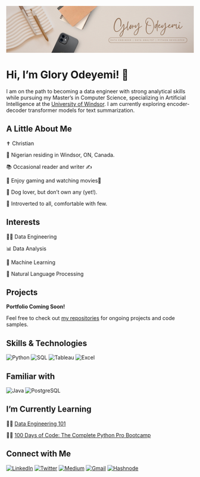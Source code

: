 ![Banner](images/My%20Banner.png)

# Hi, I’m Glory Odeyemi! 👋
I am on the path to becoming a data engineer with strong analytical skills while pursuing my Master’s in Computer Science, specializing in Artificial Intelligence at the <a href="https://www.uwindsor.ca/" target="_blank">University of Windsor</a>. I am currently exploring encoder-decoder transformer models for text summarization.

## A Little About Me
✝️ Christian

🏡 Nigerian residing in Windsor, ON, Canada.

📚 Occasional reader and writer ✍️

🧩 Enjoy gaming and watching movies🍿

🐶 Dog lover, but don’t own any (yet!).

🌱 Introverted to all, comfortable with few.

## Interests
👩‍💻 Data Engineering

📊 Data Analysis

🤖 Machine Learning

🤖 Natural Language Processing

## Projects
**Portfolio Coming Soon!**

Feel free to check out <a href="https://github.com/gloryodeyemi?tab=repositories" target="_blank">my repositories</a> for ongoing projects and code samples.

## Skills & Technologies
![Python](https://img.shields.io/badge/-Python-3776AB?logo=python&logoColor=white)
![SQL](https://img.shields.io/badge/-SQL-4479A1?logo=mysql&logoColor=white)
![Tableau](https://img.shields.io/badge/-Tableau-E97627?logo=tableau&logoColor=white)
![Excel](https://img.shields.io/badge/-Excel-217346?logo=microsoft-excel&logoColor=white)

## Familiar with
![Java](https://img.shields.io/badge/-Java-007396?logo=java&logoColor=white)
![PostgreSQL](https://img.shields.io/badge/-PostgreSQL-4169E1?logo=postgresql&logoColor=white)

## I’m Currently Learning
👩‍💻 <a href="https://www.startdataengineering.com/email-course/" target="_blank">Data Engineering 101</a>

👩‍💻 <a href="https://www.udemy.com/course/100-days-of-code/" target="_blank">100 Days of Code: The Complete Python Pro Bootcamp</a>

## Connect with Me
[![LinkedIn](https://img.shields.io/badge/-LinkedIn-blue?style=flat&logo=Linkedin&logoColor=white)](https://www.linkedin.com/in/glory-odeyemi-a3a680169/)
[![Twitter](https://img.shields.io/badge/-Twitter-1DA1F2?style=flat&logo=twitter&logoColor=white)](https://twitter.com/GloryOdeyemi)
[![Medium](https://img.shields.io/badge/-Medium-12100E?logo=medium&logoColor=white)](https://glowcodes.medium.com/)
[![Gmail](https://img.shields.io/badge/-Gmail-D14836?logo=gmail&logoColor=white)](mailto:glowcodes01@gmail.com)
[![Hashnode](https://img.shields.io/badge/-Hashnode-2962FF?logo=hashnode&logoColor=white)](https://glowcodes.hashnode.dev/)


<!--
![NumPy](https://img.shields.io/badge/-NumPy-013243?logo=numpy&logoColor=white)
![Pandas](https://img.shields.io/badge/-Pandas-150458?logo=pandas&logoColor=white)
![SciPy](https://img.shields.io/badge/-SciPy-8CAAE6?logo=scipy&logoColor=white)
![Matplotlib](https://img.shields.io/badge/-Matplotlib-003B57?logo=matplotlib&logoColor=white)
![Seaborn](https://img.shields.io/badge/-Seaborn-30B8B1?logo=seaborn&logoColor=white)
![Scikit-learn](https://img.shields.io/badge/-Scikit%20Learn-F7931E?logo=scikit-learn&logoColor=white)
![Beautiful Soup](https://img.shields.io/badge/-Beautiful%20Soup-FFFFFF?logo=beautifulsoup&logoColor=black)
![Requests](https://img.shields.io/badge/-Requests-FF6F20?logo=requests&logoColor=white)
-->

<!--
**gloryodeyemi/gloryodeyemi** is a ✨ _special_ ✨ repository because its `README.md` (this file) appears on your GitHub profile.

Here are some ideas to get you started:

- 🔭 I’m currently working on ...
- 🌱 I’m currently learning ...
- 👯 I’m looking to collaborate on ...
- 🤔 I’m looking for help with ...
- 💬 Ask me about ...
- 📫 How to reach me: ...
- 😄 Pronouns: ...
- ⚡ Fun fact: ...
-->
